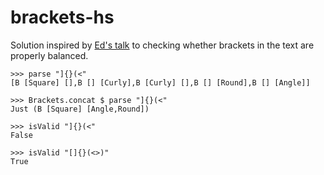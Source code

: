 # brackets-hs

Solution inspired by [Ed's talk](https://youtu.be/Txf7swrcLYs?t=504) to checking whether brackets in the text are properly balanced.

    >>> parse "]{}(<"
    [B [Square] [],B [] [Curly],B [Curly] [],B [] [Round],B [] [Angle]]

    >>> Brackets.concat $ parse "]{}(<"
    Just (B [Square] [Angle,Round])

    >>> isValid "]{}(<"
    False

    >>> isValid "[]{}(<>)"
    True
